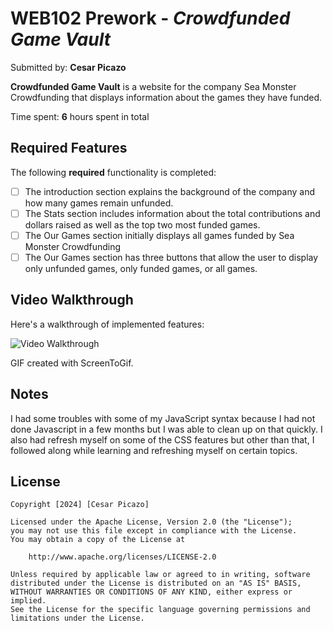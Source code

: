 # WEB102 Prework - *Crowdfunded Game Vault*

Submitted by: **Cesar Picazo**

**Crowdfunded Game Vault** is a website for the company Sea Monster Crowdfunding that displays information about the games they have funded.

Time spent: **6** hours spent in total

## Required Features

The following **required** functionality is completed:

* [ ] The introduction section explains the background of the company and how many games remain unfunded.
* [ ] The Stats section includes information about the total contributions and dollars raised as well as the top two most funded games.
* [ ] The Our Games section initially displays all games funded by Sea Monster Crowdfunding
* [ ] The Our Games section has three buttons that allow the user to display only unfunded games, only funded games, or all games.

## Video Walkthrough

Here's a walkthrough of implemented features:

<img src='"C:\Users\cpica\OneDrive\Desktop\Crowdfunded_Game_Vault.gif"' title='Video Walkthrough' width='' alt='Video Walkthrough' />

<!-- Replace this with whatever GIF tool you used! -->
GIF created with ScreenToGif. 
<!-- Recommended tools:
[Kap](https://getkap.co/) for macOS
[ScreenToGif](https://www.screentogif.com/) for Windows
[peek](https://github.com/phw/peek) for Linux. -->

## Notes

I had some troubles with some of my JavaScript syntax because I had not done Javascript in a few months but I was able
to clean up on that quickly. I also had refresh myself on some of the CSS features but other than that, I followed along
while learning and refreshing myself on certain topics.

## License

    Copyright [2024] [Cesar Picazo]

    Licensed under the Apache License, Version 2.0 (the "License");
    you may not use this file except in compliance with the License.
    You may obtain a copy of the License at

        http://www.apache.org/licenses/LICENSE-2.0

    Unless required by applicable law or agreed to in writing, software
    distributed under the License is distributed on an "AS IS" BASIS,
    WITHOUT WARRANTIES OR CONDITIONS OF ANY KIND, either express or implied.
    See the License for the specific language governing permissions and
    limitations under the License.
